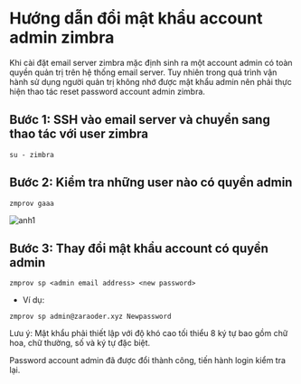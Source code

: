 # Hướng dẫn đổi mật khẩu account admin zimbra

Khi cài đặt email server zimbra mặc định sinh ra một account admin có toàn quyền quản trị trên hệ thống email server. Tuy nhiên trong quá trình vận hành sử dụng người quản trị không nhớ được mật khẩu admin nên phải thực hiện thao tác reset password account admin zimbra.

## Bước 1: SSH vào email server và chuyển sang thao tác với user zimbra
```
su - zimbra
```

## Bước 2: Kiểm tra những user nào có quyền admin
```
zmprov gaaa
```
![anh1](https://image.prntscr.com/image/lRWSd6e_SYODZZC8-Uoo2Q.png)

## Bước 3: Thay đổi mật khẩu account có quyền admin
```
zmprov sp <admin email address> <new password>

```

- Ví dụ:
```
zmprov sp admin@zaraoder.xyz Newpassword

```

Lưu ý: Mật khẩu phải thiết lập với độ khó cao tối thiểu 8 ký tự bao gồm chữ hoa, chữ thường, số và ký tự đặc biệt.

Password account admin đã được đổi thành công, tiến hành login kiểm tra lại.